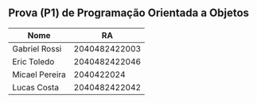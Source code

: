 ## Prova (P1) de Programação Orientada a Objetos

| Nome           | RA            |
| -------------- | ------------- |
| Gabriel Rossi  | 2040482422003 |
| Eric Toledo    | 2040482422046 |
| Micael Pereira | 2040422024    |
| Lucas Costa    | 2040482422042 |